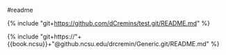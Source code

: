 #readme

{% include "git+https://github.com/dCremins/test.git/README.md" %}

{% include "git+https://"+{{book.ncsu}}+"@github.ncsu.edu/drcremin/Generic.git/README.md" %}
